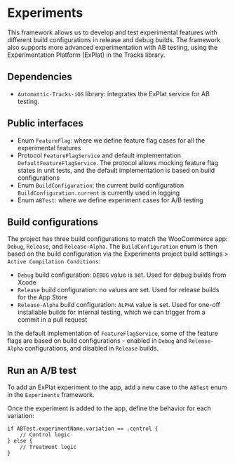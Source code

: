 # Experiments

This framework allows us to develop and test experimental features with different build configurations in release and debug builds. The framework also supports more advanced experimentation with AB testing, using the Experimentation Platform (ExPlat) in the Tracks library.

## Dependencies

- `Automattic-Tracks-iOS` library: integrates the ExPlat service for AB testing.

## Public interfaces

- Enum `FeatureFlag`: where we define feature flag cases for all the experimental features
- Protocol `FeatureFlagService` and default implementation `DefaultFeatureFlagService`. The protocol allows mocking feature flag states in unit tests, and the default implementation is based on build configurations
- Enum `BuildConfiguration`: the current build configuration `BuildConfiguration.current` is currently used in logging
- Enum `ABTest`: where we define experiment cases for A/B testing

## Build configurations

The project has three build configurations to match the WooCommerce app: `Debug`, `Release`, and `Release-Alpha`. The `BuildConfiguration` enum is then based on the build configuration via the Experiments project build settings > `Active Compilation Conditions`:

- `Debug` build configuration: `DEBUG` value is set. Used for debug builds from Xcode
- `Release` build configuration: no values are set. Used for release builds for the App Store
- `Release-Alpha` build configuration: `ALPHA` value is set. Used for one-off installable builds for internal testing, which we can trigger from a commit in a pull request

In the default implementation of `FeatureFlagService`, some of the feature flags are based on build configurations - enabled in `Debug` and `Release-Alpha` configurations, and disabled in `Release` builds.

## Run an A/B test

To add an ExPlat experiment to the app, add a new case to the `ABTest` enum in the `Experiments` framework.

Once the experiment is added to the app, define the behavior for each variation:

```
if ABTest.experimentName.variation == .control {
    // Control logic
} else {
    // Treatment logic
}
```
